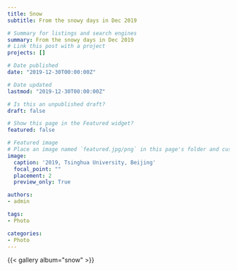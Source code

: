 ```yaml
---
title: Snow
subtitle: From the snowy days in Dec 2019

# Summary for listings and search engines
summary: From the snowy days in Dec 2019
# Link this post with a project
projects: []

# Date published
date: "2019-12-30T00:00:00Z"

# Date updated
lastmod: "2019-12-30T00:00:00Z"

# Is this an unpublished draft?
draft: false

# Show this page in the Featured widget?
featured: false

# Featured image
# Place an image named `featured.jpg/png` in this page's folder and customize its options here.
image:
  caption: '2019, Tsinghua University, Beijing'
  focal_point: ""
  placement: 2
  preview_only: True

authors:
- admin

tags:
- Photo

categories:
- Photo
---
```


{{< gallery album="snow" >}}

